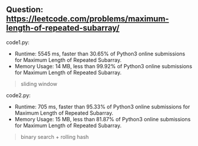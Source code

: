## Question: https://leetcode.com/problems/maximum-length-of-repeated-subarray/

code1.py:
* Runtime: 5545 ms, faster than 30.65% of Python3 online submissions for Maximum Length of Repeated Subarray.
* Memory Usage: 14 MB, less than 99.92% of Python3 online submissions for Maximum Length of Repeated Subarray.
> sliding window

code2.py:
* Runtime: 705 ms, faster than 95.33% of Python3 online submissions for Maximum Length of Repeated Subarray.
* Memory Usage: 15 MB, less than 81.87% of Python3 online submissions for Maximum Length of Repeated Subarray.
> binary search + rolling hash